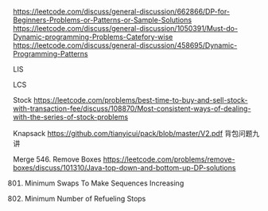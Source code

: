 https://leetcode.com/discuss/general-discussion/662866/DP-for-Beginners-Problems-or-Patterns-or-Sample-Solutions
https://leetcode.com/discuss/general-discussion/1050391/Must-do-Dynamic-programming-Problems-Catefory-wise
https://leetcode.com/discuss/general-discussion/458695/Dynamic-Programming-Patterns


LIS

LCS

Stock
https://leetcode.com/problems/best-time-to-buy-and-sell-stock-with-transaction-fee/discuss/108870/Most-consistent-ways-of-dealing-with-the-series-of-stock-problems

Knapsack
https://github.com/tianyicui/pack/blob/master/V2.pdf 背包问题九讲

Merge
546. Remove Boxes
https://leetcode.com/problems/remove-boxes/discuss/101310/Java-top-down-and-bottom-up-DP-solutions


801. Minimum Swaps To Make Sequences Increasing

871. Minimum Number of Refueling Stops
